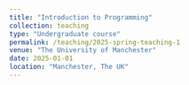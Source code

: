 ```yaml
---
title: "Introduction to Programming"
collection: teaching
type: "Undergraduate course"
permalink: /teaching/2025-spring-teaching-1
venue: "The University of Manchester"
date: 2025-01-01
location: "Manchester, The UK"
---
```


